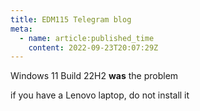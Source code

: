 ```yaml
---
title: EDM115 Telegram blog
meta:
  - name: article:published_time
    content: 2022-09-23T20:07:29Z
---
```


Windows 11 Build 22H2 **was** the problem

if you have a Lenovo laptop, do not install it
